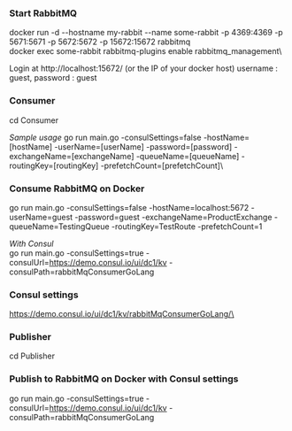 ### Start RabbitMQ ###
docker run -d --hostname my-rabbit --name some-rabbit -p 4369:4369 -p 5671:5671 -p 5672:5672 -p 15672:15672 rabbitmq\
docker exec some-rabbit rabbitmq-plugins enable rabbitmq_management\

Login at http://localhost:15672/ (or the IP of your docker host)
username : guest, password : guest

### Consumer ###
cd Consumer

*Sample usage*
go run main.go -consulSettings=false -hostName=[hostName] -userName=[userName] -password=[password] -exchangeName=[exchangeName] -queueName=[queueName] -routingKey=[routingKey] -prefetchCount=[prefetchCount]\

### Consume RabbitMQ on Docker ###
go run main.go -consulSettings=false -hostName=localhost:5672 -userName=guest -password=guest -exchangeName=ProductExchange -queueName=TestingQueue -routingKey=TestRoute -prefetchCount=1  

*With Consul*  
go run main.go -consulSettings=true -consulUrl=https://demo.consul.io/ui/dc1/kv -consulPath=rabbitMqConsumerGoLang  

### Consul settings ###
https://demo.consul.io/ui/dc1/kv/rabbitMqConsumerGoLang/\

### Publisher ###
cd Publisher  

### Publish to RabbitMQ on Docker with Consul settings ###  
go run main.go -consulSettings=true -consulUrl=https://demo.consul.io/ui/dc1/kv -consulPath=rabbitMqConsumerGoLang
